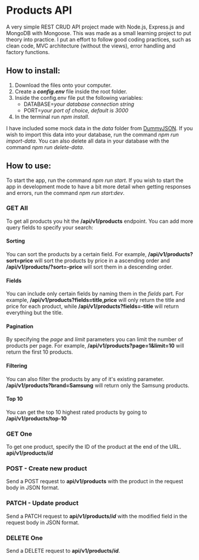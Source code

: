 # Products API

A very simple REST CRUD API project made with Node.js, Express.js and MongoDB with Mongoose.
This was made as a small learning project to put theory into practice.
I put an effort to follow good coding practices, such as clean code, MVC architecture (without the views), error handling and factory functions.

## How to install:

1. Download the files onto your computer.
2. Create a **_config.env_** file inside the root folder.
3. Inside the config.env file put the following variables:
   - DATABASE=_your database connection string_
   - PORT=_your port of choice, default is 3000_
4. In the terminal run _npm install_.

I have included some mock data in the _data_ folder from [DummyJSON](https://dummyjson.com/). If you wish to import this data into your database, run the command _npm run import-data_. You can also delete all data in your database with the command _npm run delete-data_.

## How to use:

To start the app, run the command _npm run start_. If you wish to start the app in development mode to have a bit more detail when getting responses and errors, run the command _npm run start:dev_.

### GET All

To get all products you hit the **/api/v1/products** endpoint. You can add more query fields to specify your search:

#### Sorting

You can sort the products by a certain field. For example, **/api/v1/products?sort=price** will sort the products by price in a ascending order and **/api/v1/products/?sort=-price** will sort them in a descending order.

#### Fields

You can include only certain fields by naming them in the _fields_ part. For example, **/api/v1/products?fields=title,price** will only return the title and price for each product, while **/api/v1/products?fields=-title** will return everything but the title.

#### Pagination

By specifying the _page_ and _limit_ parameters you can limit the number of products per page. For example, **/api/v1/products?page=1&limit=10** will return the first 10 products.

#### Filtering

You can also filter the products by any of it's existing parameter. **/api/v1/products?brand=Samsung** will return only the Samsung products.

#### Top 10

You can get the top 10 highest rated products by going to **/api/v1/products/top-10**

### GET One

To get one product, specify the ID of the product at the end of the URL.
**api/v1/products/_id_**

### POST - Create new product

Send a POST request to **api/v1/products** with the product in the request body in JSON format.

### PATCH - Update product

Send a PATCH request to **api/v1/products/_id_** with the modified field in the request body in JSON format.

### DELETE One

Send a DELETE request to **api/v1/products/_id_**.

